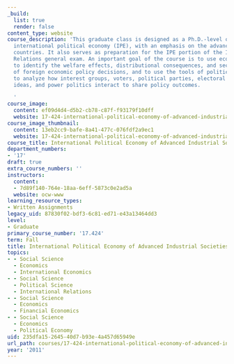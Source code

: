 ```yaml
---
_build:
  list: true
  render: false
content_type: website
course_description: 'This graduate class is designed as a Ph.D.-level overview of
  international political economy (IPE), with an emphasis on the advanced industrial
  countries. It also serves as preparation for the IPE portion of the International
  Relations general exam. An important goal of the course is to use economic theories
  to identify the welfare effects, distributional consequences, and security implication
  of foreign economic policy decisions, and to use the tools of political science
  to analyze how interest groups, voters, political parties, electoral institutions,
  ideas, and power politics interact to share policy outcomes.

  '
course_image:
  content: ef09d4d4-d5b2-cb78-c87f-f93179f10dff
  website: 17-424-international-political-economy-of-advanced-industrial-societies-fall-2011
course_image_thumbnail:
  content: 13eb2cc9-bafe-8a41-477c-076fdf2a9ec1
  website: 17-424-international-political-economy-of-advanced-industrial-societies-fall-2011
course_title: International Political Economy of Advanced Industrial Societies
department_numbers:
- '17'
draft: true
extra_course_numbers: ''
instructors:
  content:
  - 7d89f140-764e-18aa-6eff-5873c0e2ad5a
  website: ocw-www
learning_resource_types:
- Written Assignments
legacy_uid: 87830f02-bdf3-6c81-ed71-e43a13464dd3
level:
- Graduate
primary_course_number: '17.424'
term: Fall
title: International Political Economy of Advanced Industrial Societies
topics:
- - Social Science
  - Economics
  - International Economics
- - Social Science
  - Political Science
  - International Relations
- - Social Science
  - Economics
  - Financial Economics
- - Social Science
  - Economics
  - Political Economy
uid: 235dfa15-2645-40d7-b93e-4a457d65949e
url_path: courses/17-424-international-political-economy-of-advanced-industrial-societies-fall-2011
year: '2011'
---
```

